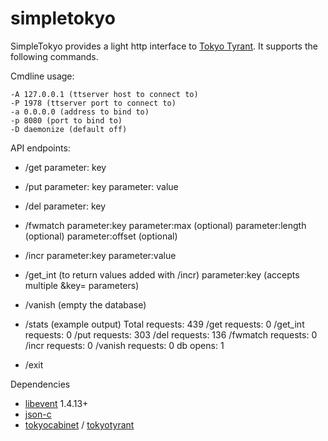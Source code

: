 simpletokyo
===========

SimpleTokyo provides a light http interface to [Tokyo Tyrant](http://fallabs.com/tokyotyrant/). It supports
the following commands.

Cmdline usage:

    -A 127.0.0.1 (ttserver host to connect to)
    -P 1978 (ttserver port to connect to)
    -a 0.0.0.0 (address to bind to)
    -p 8080 (port to bind to)
    -D daemonize (default off)

API endpoints:

 * /get
  parameter: key
 
 * /put
  parameter: key
  parameter: value
 
 * /del
  parameter: key
 
 * /fwmatch
  parameter:key
  parameter:max (optional)
  parameter:length (optional)
  parameter:offset (optional)

 * /incr
  parameter:key
  parameter:value

 * /get_int (to return values added with /incr)
  parameter:key (accepts multiple &key= parameters)
 
 * /vanish (empty the database)

 * /stats (example output)
     Total requests: 439
     /get requests: 0
     /get_int requests: 0
     /put requests: 303
     /del requests: 136
     /fwmatch requests: 0
     /incr requests: 0
     /vanish requests: 0
     db opens: 1

 * /exit 

Dependencies

 * [libevent](http://monkey.org/~provos/libevent/) 1.4.13+
 * [json-c](http://oss.metaparadigm.com/json-c/)
 * [tokyocabinet](http://fallabs.com/tokyocabinet/) / [tokyotyrant](http://fallabs.com/tokyotyrant/)
